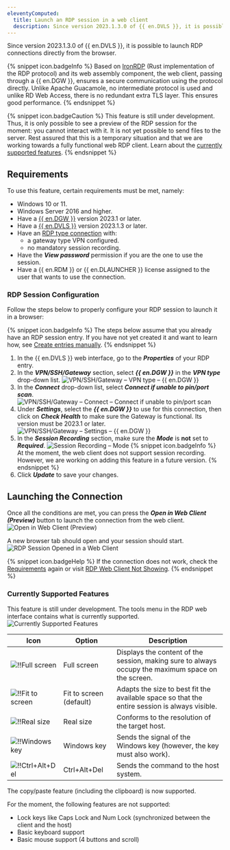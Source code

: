```yaml
---
eleventyComputed:
  title: Launch an RDP session in a web client
  description: Since version 2023.1.3.0 of {{ en.DVLS }}, it is possible to launch RDP connections directly from the browser.
---
```

Since version 2023.1.3.0 of {{ en.DVLS }}, it is possible to launch RDP connections directly from the browser.

{% snippet icon.badgeInfo %}
Based on [IronRDP](https://github.com/Devolutions/IronRDP) (Rust implementation of the RDP protocol) and its web assembly component, the web client, passing through a {{ en.DGW }}, ensures a secure communication using the protocol directly. Unlike Apache Guacamole, no intermediate protocol is used and unlike RD Web Access, there is no redundant extra TLS layer. This ensures good performance.
{% endsnippet %}

{% snippet icon.badgeCaution %}
This feature is still under development. Thus, it is only possible to see a preview of the RDP session for the moment: you cannot interact with it. It is not yet possible to send files to the server. Rest assured that this is a temporary situation and that we are working towards a fully functional web RDP client. Learn about the [currently supported features](#currently-supported-features).
{% endsnippet %}

## Requirements
To use this feature, certain requirements must be met, namely:
* Windows 10 or 11.
* Windows Server 2016 and higher.
* Have a [{{ en.DGW }}](/server/dgw/server-configuration/) version 2023.1 or later.
* Have a [{{ en.DVLS }}](/server/installation/upgrade-server/) version 2023.1.3 or later.
* Have an [RDP type connection](#rdp-session-configuration) with:
    * a gateway type VPN configured.
    * no mandatory session recording.
* Have the ***View password*** permission if you are the one to use the session.
* Have a {{ en.RDM }} or {{ en.DLAUNCHER }} license assigned to the user that wants to use the connection.

### RDP Session Configuration
Follow the steps below to properly configure your RDP session to launch it in a browser:

{% snippet icon.badgeInfo %}
The steps below assume that you already have an RDP session entry. If you have not yet created it and want to learn how, see [Create entries manually](/server/web-interface/vault/entries/create-entries-manually/).
{% endsnippet %}

1. In the {{ en.DVLS }} web interface, go to the ***Properties*** of your RDP entry.
1. In the ***VPN/SSH/Gateway*** section, select ***{{ en.DGW }}*** in the ***VPN type*** drop-down list.
![VPN/SSH/Gateway – VPN type – {{ en.DGW }}](https://cdnweb.devolutions.net/docs/en/kb/KB2220.png)
1. In the ***Connect*** drop-down list, select ***Connect if unable to pin/port scan***.
![VPN/SSH/Gateway – Connect – Connect if unable to pin/port scan](https://cdnweb.devolutions.net/docs/en/kb/KB2221.png)
1. Under ***Settings***, select the ***{{ en.DGW }}*** to use for this connection, then click on ***Check Health*** to make sure the Gateway is functional. Its version must be 2023.1 or later.
![VPN/SSH/Gateway – Settings – {{ en.DGW }}](https://cdnweb.devolutions.net/docs/en/kb/KB2222.png)
1. In the ***Session Recording*** section, make sure the ***Mode*** is **not** set to ***Required***.
![Session Recording – Mode](https://cdnweb.devolutions.net/docs/en/kb/KB2223.png)
   {% snippet icon.badgeInfo %}
   At the moment, the web client does not support session recording. However, we are working on adding this feature in a future version.
   {% endsnippet %}
1. Click ***Update*** to save your changes.

## Launching the Connection
Once all the conditions are met, you can press the ***Open in Web Client (Preview)*** button to launch the connection from the web client.
![Open in Web Client (Preview)](https://cdnweb.devolutions.net/docs/en/kb/KB2163.png)

A new browser tab should open and your session should start.
![RDP Session Opened in a Web Client](https://cdnweb.devolutions.net/docs/en/kb/KB2224.png)

{% snippet icon.badgeHelp %}
If the connection does not work, check the [Requirements](#requirements) again or visit [RDP Web Client Not Showing](/kb/devolutions-gateway/troubleshooting-articles/rdp-web-client-not-showing/).
{% endsnippet %}

### Currently Supported Features
This feature is still under development. The tools menu in the RDP web interface contains what is currently supported.
![Currently Supported Features](https://cdnweb.devolutions.net/docs/en/kb/KB2225.png)

| Icon                                                                                      | Option                  | Description |
|-------------------------------------------------------------------------------------------|-------------------------|-------------|
| ![!!Full screen](https://cdnweb.devolutions.net/docs/en/kb/Icons/fullscreen.png)    | Full screen             | Displays the content of the session, making sure to always occupy the maximum space on the screen. |
| ![!!Fit to screen](https://cdnweb.devolutions.net/docs/en/kb/Icons/smallscreen.png) | Fit to screen (default) | Adapts the size to best fit the available space so that the entire session is always visible. |
| ![!!Real size](https://cdnweb.devolutions.net/docs/en/kb/Icons/screen.png)          | Real size               | Conforms to the resolution of the target host. |
| ![!!Windows key](https://cdnweb.devolutions.net/docs/en/kb/Icons/windows.png)       | Windows key             | Sends the signal of the Windows key (however, the key must also work). |
| ![!!Ctrl+Alt+Del](https://cdnweb.devolutions.net/docs/en/kb/Icons/gear.png)         | Ctrl+Alt+Del            | Sends the command to the host system. |

The copy/paste feature (including the clipboard) is now supported.

For the moment, the following features are not supported:
* Lock keys like Caps Lock and Num Lock (synchronized between the client and the host)
* Basic keyboard support
* Basic mouse support (4 buttons and scroll)

